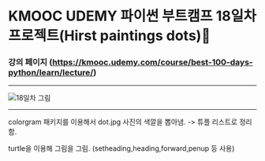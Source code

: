 # KMOOC UDEMY 파이썬 부트캠프 18일차 프로젝트(Hirst paintings dots)🎨

### 강의 페이지 (https://kmooc.udemy.com/course/best-100-days-python/learn/lecture/)

***

![18일차 그림](https://github.com/tember8003/Python_Practice/assets/104021663/29b5c5b6-4f53-41c9-9168-38b4aeb12736)


***

colorgram 패키지를 이용해서 dot.jpg 사진의 색깔을 뽑아냄. -> 튜플 리스트로 정리함.

turtle을 이용해 그림을 그림. (setheading,heading,forward,penup 등 사용)
